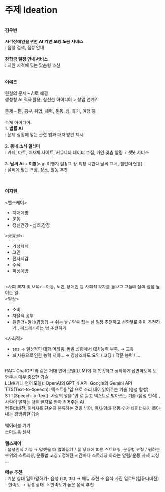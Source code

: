 # 주제 Ideation
<br>
<b>김우빈</b> <br><br>
<b>시각장애인을 위한 AI 기반 보행 도움 서비스</b> <br>
: 음성 검색, 음성 안내 <br><br>
<b>장학금 일정 안내 서비스</b> <br>
: 지원 자격에 맞는 맞춤형 추천
<br><br><br>
<b>이예은</b> <br><br>
현실의 문제 – AI로 해결 <br>
생성형 AI 적극 활용, 참신한 아이디어 > 창업 연계?
<br><br>
문제 – 돈, 공부, 취업, 체력, 운동, 쉼, 휴가, 여행 등
<br><br>
주제 아이디어:<br>
1. <b>법률 AI</b><br>
: 문제 상황에 맞는 관련 법과 대처 방안 제시<br><br>
2. <b>동네 소식 알리미</b><br>
: 카페, 마트, 지자체 사이트, 커뮤니티 데이터 수집, 개인 맞춤 알림 + 챗봇 서비스<br><br>
3. <b>날씨 AI + 여행</b>(e.g. 여행지 일정표 상 특정 시간대 날씨 표시, 캘린더 연동)<br>
: 날씨에 맞는 복장, 장소, 활동 추천
<br><br><br>

<b>이지원</b><br><br>
<헬스케어>

- 치매예방  
- 운동
- 정신건강 - 심리.감정

<금융권>
- 가상화폐
- 코인
- 전자지갑
- 주식
- 피싱예방

<br>
<사회 복지 및 보육>  
: 아동, 노인, 장애인 등 사회적 약자를 돌보고 그들의 삶의 질을 높이는 일

<br>
<일상>  

- 소비
- 자율적 공부
- 캘린더+일기(감정?) → 쉬는 날 / 약속 잡는 날 일정 추천하고 성향별로 취미 추천하기 , 리프레시하는 법 추천하기

<사회적>
- sns → 일상적인 대화 어려움. 돌발 상황에서 대처능력 부족. → 교육
- ai 사용으로 인한 능력 저하… → 영상조차도 요약 / 코딩 / 작문 능력 / …

<br>
RAG: ChatGPT와 같은 거대 언어 모델(LLM)이 더 똑똑하고 정확하게 답변하도록 도와주는 매우 중요한 기술 <br>
LLM(거대 언어 모델): OpenAI의 GPT-4 API, Google의 Gemini API <br>
TTS(Text-to-Speech): 텍스트를 '입'으로 소리 내어 읽어주는 기술 (음성 합성) <br>
STT(Speech-to-Text): 사람의 말을 '귀'로 듣고 텍스트로 받아쓰는 기술 (음성 인식) , 사람이 말하는 것을 글자로 받아 적어주는 AI <br>
컴퓨터비전: 이미지를 단순히 분류하는 것을 넘어, 위치·형태·행동·숫자 데이터까지 뽑아내는 광범위한 기술 <br>
<br>
웨어러블 기기 <br>
스마트홈 센서 
<br><br>
<b>헬스케어</b> <br>: 음성인식 기능 → 말했을 때 알아듣기 / 
몸 상태에 따른 스트레칭, 운동법 코칭 / 
원하는 부위의 스트레칭, 운동법 코칭 / 
정해진 시간마다 스트레칭 하라는 알림/
운동 자세 코칭 … <br>
<br>
<b>메뉴 추천</b> <br>:
기분 상태 입력/말하기- 음성 (stt, tts) →
메뉴 추천 →
음식 사진 업로드(컴퓨터비전) - 만족도 
→ 감정 상태 → 만족도가 높은 음식 추천
